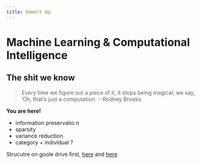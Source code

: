 ```yaml
---
title: Emmett Ng
---
```

Machine Learning & Computational Intelligence
=====
## The shit we know

> Every time we figure out a piece of it, it stops being magical; we say, ’Oh, that’s just a computation. --Rodney Brooks

**You are here!**

- information preservatio n
- sparsity
- variance reduction
- category + individual ?

Strucutre on goole drive first, [here](https://docs.google.com/document/d/15bid7mIeoAiU_-si-ig_uMD5ezjENvystTloQrW1grA/edit) and [here](https://docs.google.com/document/d/1g-xXEY9niDm0zBF9z69Ag64Aqi10uR5DHYqS2yQX9-A/edit)

